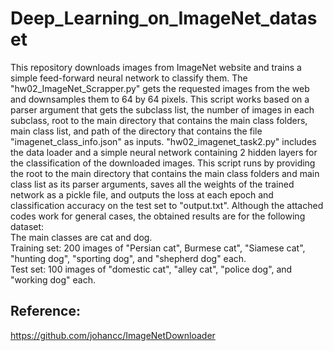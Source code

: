# Deep_Learning_on_ImageNet_dataset
This repository downloads images from ImageNet website and trains a simple feed-forward neural network to classify them. The "hw02_ImageNet_Scrapper.py" gets the requested images from the web and downsamples them to 64 by 64 pixels. This script works based on a parser argument that gets the subclass list, the number of images in each subclass, root to the main directory that contains the main class folders, main class list, and path of the directory that contains the file "imagenet_class_info.json" as inputs. "hw02_imagenet_task2.py" includes the data loader and a simple neural network containing 2 hidden layers for the classification of the downloaded images. This script runs by providing the root to the main directory that contains the main class folders and main class list as its parser arguments, saves all the weights of the trained network as a pickle file, and outputs the loss at each epoch and classification accuracy on the test set to "output.txt". Although the attached codes work for general cases, the obtained results are for the following dataset: <br>
The main classes are cat and dog. <br>
Training set: 200 images of "Persian cat", Burmese cat", "Siamese cat", "hunting dog", "sporting dog", and "shepherd dog" each. <br>
Test set: 100 images of "domestic cat", "alley cat", "police dog", and "working dog" each. <br>

## Reference:
https://github.com/johancc/ImageNetDownloader 
